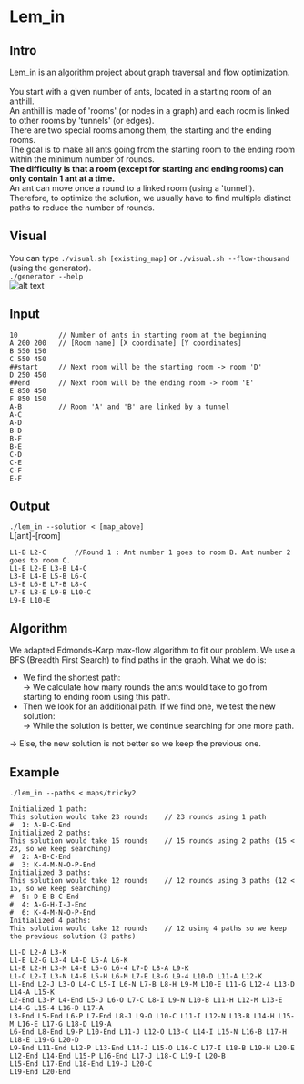 # Lem_in

## Intro
Lem_in is an algorithm project about graph traversal and flow optimization.</br></br>
You start with a given number of ants, located in a starting room of an anthill.</br>
An anthill is made of 'rooms' (or nodes in a graph) and each room is linked to other rooms by 'tunnels' (or edges).</br>
There are two special rooms among them, the starting and the ending rooms.</br>
The goal is to make all ants going from the starting room to the ending room within the minimum number of rounds.</br>
**The difficulty is that a room (except for starting and ending rooms) can only contain 1 ant at a time.**</br>
An ant can move once a round to a linked room (using a 'tunnel').</br>
Therefore, to optimize the solution, we usually have to find multiple distinct paths to reduce the number of rounds.

## Visual
You can type ```./visual.sh [existing_map]``` or ```./visual.sh --flow-thousand``` (using the generator).</br>
```./generator --help``` </br>
![alt text](https://github.com/bwan-nan/lem_in/blob/master/small-map.gif)

## Input
```
10          // Number of ants in starting room at the beginning
A 200 200   // [Room name] [X coordinate] [Y coordinates]
B 550 150
C 550 450
##start     // Next room will be the starting room -> room 'D'
D 250 450
##end       // Next room will be the ending room -> room 'E'
E 850 450
F 850 150
A-B         // Room 'A' and 'B' are linked by a tunnel
A-C
A-D
B-D
B-F
B-E
C-D
C-E
C-F
E-F
```

## Output
```./lem_in --solution < [map_above]``` </br>
L[ant]-[room]
```
L1-B L2-C       //Round 1 : Ant number 1 goes to room B. Ant number 2 goes to room C.
L1-E L2-E L3-B L4-C
L3-E L4-E L5-B L6-C
L5-E L6-E L7-B L8-C
L7-E L8-E L9-B L10-C
L9-E L10-E
```

## Algorithm

We adapted Edmonds-Karp max-flow algorithm to fit our problem. 
We use a BFS (Breadth First Search) to find paths in the graph.
What we do is:
- We find the shortest path:</br>
 -> We calculate how many rounds the ants would take to go from starting to ending room using this path.</br>
- Then we look for an additional path. If we find one, we test the new solution:</br>
 -> While the solution is better, we continue searching for one more path.
 
 -> Else, the new solution is not better so we keep the previous one.
 
 ## Example
 ```./lem_in --paths < maps/tricky2```
 
```
Initialized 1 path:
This solution would take 23 rounds    // 23 rounds using 1 path
#  1: A-B-C-End
Initialized 2 paths:
This solution would take 15 rounds    // 15 rounds using 2 paths (15 < 23, so we keep searching)
#  2: A-B-C-End
#  3: K-4-M-N-O-P-End
Initialized 3 paths:
This solution would take 12 rounds    // 12 rounds using 3 paths (12 < 15, so we keep searching)
#  5: D-E-B-C-End
#  4: A-G-H-I-J-End
#  6: K-4-M-N-O-P-End
Initialized 4 paths:
This solution would take 12 rounds    // 12 using 4 paths so we keep the previous solution (3 paths)

L1-D L2-A L3-K
L1-E L2-G L3-4 L4-D L5-A L6-K
L1-B L2-H L3-M L4-E L5-G L6-4 L7-D L8-A L9-K
L1-C L2-I L3-N L4-B L5-H L6-M L7-E L8-G L9-4 L10-D L11-A L12-K
L1-End L2-J L3-O L4-C L5-I L6-N L7-B L8-H L9-M L10-E L11-G L12-4 L13-D L14-A L15-K
L2-End L3-P L4-End L5-J L6-O L7-C L8-I L9-N L10-B L11-H L12-M L13-E L14-G L15-4 L16-D L17-A
L3-End L5-End L6-P L7-End L8-J L9-O L10-C L11-I L12-N L13-B L14-H L15-M L16-E L17-G L18-D L19-A
L6-End L8-End L9-P L10-End L11-J L12-O L13-C L14-I L15-N L16-B L17-H L18-E L19-G L20-D
L9-End L11-End L12-P L13-End L14-J L15-O L16-C L17-I L18-B L19-H L20-E
L12-End L14-End L15-P L16-End L17-J L18-C L19-I L20-B
L15-End L17-End L18-End L19-J L20-C
L19-End L20-End
```
</br>
